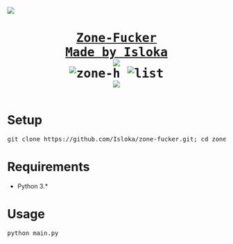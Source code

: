 <a href="https://www.youtube.com/watch?v=dQw4w9WgXcQ"><pre><img src="https://user-images.githubusercontent.com/73097560/115834477-dbab4500-a447-11eb-908a-139a6edaec5c.gif"><h1 align="center">Zone-Fucker
Made by Isloka
<a href="https://www.youtube.com/watch?v=dQw4w9WgXcQ"><img src="https://user-images.githubusercontent.com/73097560/115834477-dbab4500-a447-11eb-908a-139a6edaec5c.gif"></a>
![zone-h](https://media.discordapp.net/attachments/886022101880934450/913893849003360267/unknown.png)
![list](https://media.discordapp.net/attachments/886022101880934450/913893198844264458/unknown.png)
<img src="https://user-images.githubusercontent.com/73097560/115834477-dbab4500-a447-11eb-908a-139a6edaec5c.gif"></pre>

# Setup
<pre>git clone https://github.com/Isloka/zone-fucker.git; cd zone-fucker</pre>
# Requirements
- Python 3.*
# Usage
<pre>python main.py</pre>
